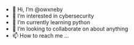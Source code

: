 - 👋 Hi, I’m @owxneby
- 👀 I’m interested in cybersecurity
- 🌱 I’m currently learning python
- 💞️ I’m looking to collaborate on about anything
- 📫 How to reach me ...

<!---
owxneby/owxneby is a ✨ special ✨ repository because its `README.md` (this file) appears on your GitHub profile.
You can click the Preview link to take a look at your changes.
--->
